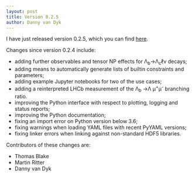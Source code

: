 ```yaml
---
layout: post
title: Version 0.2.5
author: Danny van Dyk
---
```


I have just released version 0.2.5, which you can find [here](https://github.com/eos/eos/releases/v0.2.5).

Changes since version 0.2.4 include:

 - adding further observables and tensor NP effects for &Lambda;<sub>b</sub>&rarr;&Lambda;<sub>c</sub>&#8467;&nu; decays;
 - adding means to automatically generate lists of builtin constraints and parameters;
 - adding example Jupyter notebooks for two of the use cases;
 - adding a reinterpreted LHCb measurement of the &Lambda;<sub>b</sub> &rarr;&Lambda; &mu;<sup>+</sup>&mu;<sup>-</sup> branching ratio.
 - improving the Python interface with respect to plotting, logging and status reports;
 - improving the Python documentation;
 - fixing an import error on Python version below 3.6;
 - fixing warnings when loading YAML files with recent PyYAML versions;
 - fixing linker errors when linking against non-standard HDF5 libraries.

Contributors of these changes are:
 - Thomas Blake
 - Martin Ritter
 - Danny van Dyk
